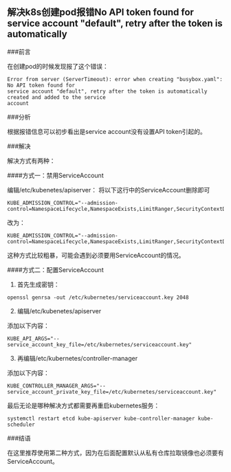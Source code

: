 ## 解决k8s创建pod报错No API token found for service account "default", retry after the token is automatically

###前言

在创建pod的时候发现报了这个错误：

```shell
Error from server (ServerTimeout): error when creating "busybox.yaml": No API token found for 
service account "default", retry after the token is automatically created and added to the service 
account
```

###分析

根据报错信息可以初步看出是service account没有设置API token引起的。 

###解决

解决方式有两种：

####方式一：禁用ServiceAccount

编辑/etc/kubenetes/apiserver： 
将以下这行中的ServiceAccount删除即可 

```shell
KUBE_ADMISSION_CONTROL="--admission-control=NamespaceLifecycle,NamespaceExists,LimitRanger,SecurityContextDeny,ServiceAccount,ResourceQuota" 
```

改为： 

```shell
KUBE_ADMISSION_CONTROL="--admission-control=NamespaceLifecycle,NamespaceExists,LimitRanger,SecurityContextDeny,ResourceQuota"
```

这种方式比较粗暴，可能会遇到必须要用ServiceAccount的情况。

####方式二：配置ServiceAccount

1. 首先生成密钥： 


```shell
openssl genrsa -out /etc/kubernetes/serviceaccount.key 2048
```

2. 编辑/etc/kubenetes/apiserver 

添加以下内容： 

```shell
KUBE_API_ARGS="--service_account_key_file=/etc/kubernetes/serviceaccount.key"
```

3. 再编辑/etc/kubernetes/controller-manager 

添加以下内容： 

```shell
KUBE_CONTROLLER_MANAGER_ARGS="--service_account_private_key_file=/etc/kubernetes/serviceaccount.key"
```

最后无论是哪种解决方式都需要再重启kubernetes服务： 

```shell
systemctl restart etcd kube-apiserver kube-controller-manager kube-scheduler
```

###结语

在这里推荐使用第二种方式，因为在后面配置默认从私有仓库拉取镜像也必须要有ServiceAccount。
